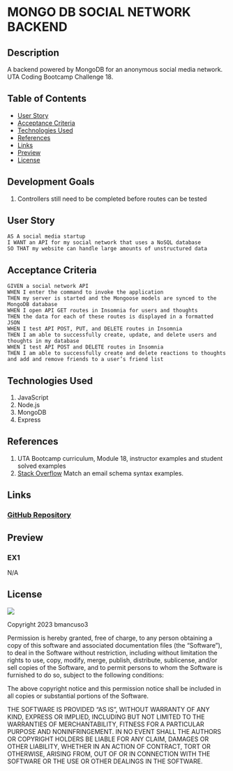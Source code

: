 # MONGO DB SOCIAL NETWORK BACKEND

## Description
A backend powered by MongoDB for an anonymous social media network.  UTA Coding Bootcamp Challenge 18.

## Table of Contents
* [User Story](#user-story)
* [Acceptance Criteria](#acceptance-criteria)
* [Technologies Used](#technologies-used)
* [References](#references)
* [Links](#links)
* [Preview](#preview)
* [License](#license)

## Development Goals
1. Controllers still need to be completed before routes can be tested

## User Story
```
AS A social media startup
I WANT an API for my social network that uses a NoSQL database
SO THAT my website can handle large amounts of unstructured data
```

## Acceptance Criteria
```
GIVEN a social network API
WHEN I enter the command to invoke the application
THEN my server is started and the Mongoose models are synced to the MongoDB database
WHEN I open API GET routes in Insomnia for users and thoughts
THEN the data for each of these routes is displayed in a formatted JSON
WHEN I test API POST, PUT, and DELETE routes in Insomnia
THEN I am able to successfully create, update, and delete users and thoughts in my database
WHEN I test API POST and DELETE routes in Insomnia
THEN I am able to successfully create and delete reactions to thoughts and add and remove friends to a user’s friend list
```

## Technologies Used
1. JavaScript
2. Node.js
3. MongoDB
4. Express

## References
1. UTA Bootcamp curriculum, Module 18, instructor examples and student solved examples
2. <a href=https://stackoverflow.com/questions/18022365/mongoose-validate-email-syntax>Stack Overflow</a> Match an email schema syntax examples.

## Links
### <a href="https://github.com/bmancuso3/mongodb-social-network">GitHub Repository</a>

<!-- ### <a href="https://bmancuso3.github.io/regex-tutorial">Live Site - Not Applicable</a>

### <a href="-">Video Walk-Through - Not Applicable</a> -->

## Preview

### EX1
N/A

## License
<img src='https://img.shields.io/badge/License-MIT-yellow.svg?style=for-the-badge'>

Copyright  2023  bmancuso3

Permission is hereby granted, free of charge, to any person obtaining a copy of this software and associated documentation files (the “Software”), to deal in the Software without restriction, including without limitation the rights to use, copy, modify, merge, publish, distribute, sublicense, and/or sell copies of the Software, and to permit persons to whom the Software is furnished to do so, subject to the following conditions:

The above copyright notice and this permission notice shall be included in all copies or substantial portions of the Software.

THE SOFTWARE IS PROVIDED “AS IS”, WITHOUT WARRANTY OF ANY KIND, EXPRESS OR IMPLIED, INCLUDING BUT NOT LIMITED TO THE WARRANTIES OF MERCHANTABILITY, FITNESS FOR A PARTICULAR PURPOSE AND NONINFRINGEMENT. IN NO EVENT SHALL THE AUTHORS OR COPYRIGHT HOLDERS BE LIABLE FOR ANY CLAIM, DAMAGES OR OTHER LIABILITY, WHETHER IN AN ACTION OF CONTRACT, TORT OR OTHERWISE, ARISING FROM, OUT OF OR IN CONNECTION WITH THE SOFTWARE OR THE USE OR OTHER DEALINGS IN THE SOFTWARE.